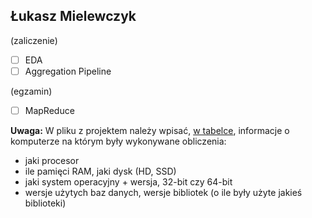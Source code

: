 ## Łukasz Mielewczyk

(zaliczenie)

- [ ] EDA
- [ ] Aggregation Pipeline

(egzamin)

- [ ] MapReduce

**Uwaga:**
W pliku z projektem należy wpisać,
[w tabelce](https://github.com/adam-p/markdown-here/wiki/Markdown-Cheatsheet#tables),
informacje o komputerze na którym były wykonywane obliczenia:

* jaki procesor
* ile pamięci RAM, jaki dysk (HD, SSD)
* jaki system operacyjny + wersja, 32-bit czy 64-bit
* wersje użytych baz danych, wersje bibliotek (o ile były użyte jakieś biblioteki)

